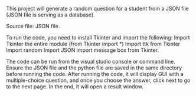 This project will generate a random question for a student from a JSON file (JSON file is serving as a database).

Source file: JSON file.

To run the code, you need to install Tkinter and import the following:
Import Tkinter the entire module (from Tkinter import *)
Import ttk from Tkinter
Import random
Import JSON
import message box from Tkinter.

The code can be run from the visual studio console or command line. Ensure the JSON file and the python file are saved in the same directory before running the code.
After running the code, it will display GUI with a multiple-choice question, and once you choose the answer, click next to go to the next page. In the end, it will open a result window.
